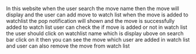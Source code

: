 In this website when the user search the move name then the move will display and the user can add  move to watch list 
when the move is added to watchlist the pop notification will shown and the move is successfully added to watch list 
user can check the if move is added or not in watch list the user should click on watchlist name which is display ubove on search bar click on it 
then you can see the move which user are added in watch list and user can also remove the move from watch list 
